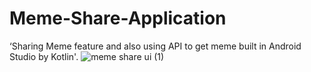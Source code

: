# Meme-Share-Application
‘Sharing Meme feature and also using API to get meme built in Android Studio by Kotlin'.
![meme share ui (1)](https://user-images.githubusercontent.com/103520606/202905514-c5744ebd-7c55-451b-9ec2-9136ab731277.jpg)


